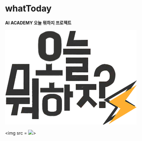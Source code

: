 # whatToday
**AI ACADEMY 오늘 뭐하지 프로젝트** 

<img src="logo.png">







<img src =  <img src="/wilson.jpg">>  

